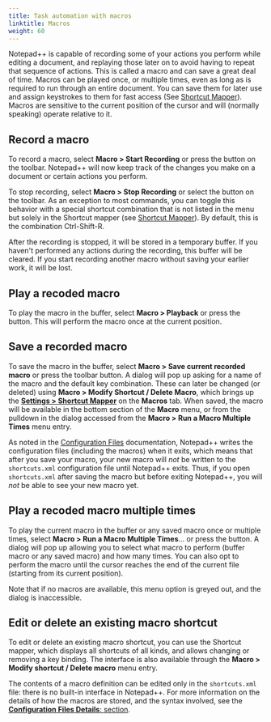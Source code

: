```yaml
---
title: Task automation with macros
linktitle: Macros
weight: 60
---
```


Notepad++ is capable of recording some of your actions you perform while editing
a document, and replaying those later on to avoid having to repeat that sequence
of actions. This is called a macro and can save a great deal of time. Macros
can be played once, or multiple times, even as long as is required to run through
an entire document. You can save them for later use and assign keystrokes to
them for fast access (See [Shortcut Mapper](../preferences/#shortcut-mapper)). 
Macros are sensitive to the current position of the cursor and will (normally 
speaking) operate relative to it.


## Record a macro

To record a macro, select **Macro > Start Recording** or press the  button on the
toolbar. Notepad++ will now keep track of the changes you make on a document or
certain actions you perform.

To stop recording, select **Macro > Stop Recording** or select the  button on the
toolbar. As an exception to most commands, you can toggle this behavior with a
special shortcut combination that is not listed in the menu but solely in the
Shortcut mapper (see [Shortcut Mapper](../preferences/#shortcut-mapper)). 
By default, this is the combination Ctrl-Shift-R.

After the recording is stopped, it will be stored in a temporary buffer. If you
haven't performed any actions during the recording, this buffer will be cleared. If you start
recording another macro without saving your earlier work, it will be lost.


## Play a recoded macro

To play the macro in the buffer, select **Macro > Playback** or press the button.
This will perform the macro once at the current position.


## Save a recorded macro

To save the macro in the buffer, select **Macro > Save current recorded macro** or
press the toolbar button. A dialog will pop up asking for a name of the macro and the
default key combination. These can later be changed (or deleted) using
**Macro > Modify Shortcut / Delete Macro**, which brings up the 
[**Settings > Shortcut Mapper**](../preferences/#shortcut-mapper) on the **Macros** tab.
When saved, the macro will be available in the bottom section of the **Macro** menu, or
from the pulldown in the dialog accessed from the **Macro > Run a Macro Multiple Times** 
menu entry.

As noted in the [Configuration Files](../config-files) documentation, Notepad++
writes the configuration files (including the macros) when it exits, which means that
after you save your macro, your new macro will _not_ be written to the `shortcuts.xml` 
configuration file until Notepad++ exits.  Thus, if you open `shortcuts.xml` after saving
the macro but before exiting Notepad++, you will _not_ be able to see your new macro yet.

## Play a recoded macro multiple times

To play the current macro in the buffer or any saved macro once or multiple
times, select **Macro > Run a Macro Multiple Times**... or press the button.
A dialog will pop up allowing you to select what macro to perform (buffer
macro or any saved macro) and how many times. You can also opt to perform the
macro until the cursor reaches the end of the current file (starting from
its current position).

Note that if no macros are available, this menu option is greyed out, and 
the dialog is inaccessible.


## Edit or delete an existing macro shortcut

To edit or delete an existing macro shortcut, you can use the Shortcut mapper,
which displays all shortcuts of all kinds, and allows changing or removing a key
binding. The interface is also available through the **Macro > Modify
shortcut / Delete macro** menu entry. 

The contents of a macro definition can be edited only in the `shortcuts.xml` 
file: there is no built-in interface in Notepad++.  For more information on
the details of how the macros are stored, and the syntax involved, see the 
[**Configuration Files Details**: **<Macros>** section](../config-files/#macros).
